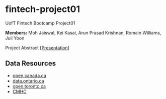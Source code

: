# fintech-project01
UofT Fintech Bootcamp Project01

**Members:** Moh Jaiswal, Kei Kasai, Arun Prasad Krishnan, Romain Williams, Juil Yoon

Project Abstract [[Presentation](https://docs.google.com/presentation/d/e/2PACX-1vQpqhoqND5ZDTo_8uhrVo5SECL_wze3Q7KL7XBq3krg9yFWrBj1Em7eT8ax1O9k5Radiz0f1VdGi9rI/pub?start=false&loop=false&delayms=3000)]

## Data Resources

* [open.canada.ca](https://open.canada.ca/en/open-data)
* [data.ontario.ca](https://data.ontario.ca/) 
* [open.toronto.ca](https://open.toronto.ca/catalogue)
* [CMHC](https://www.cmhc-schl.gc.ca/en/professionals/housing-markets-data-and-research)

